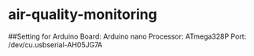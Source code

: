 # air-quality-monitoring

##Setting for Arduino
Board: Arduino nano
Processor: ATmega328P
Port: /dev/cu.usbserial-AH05JG7A
